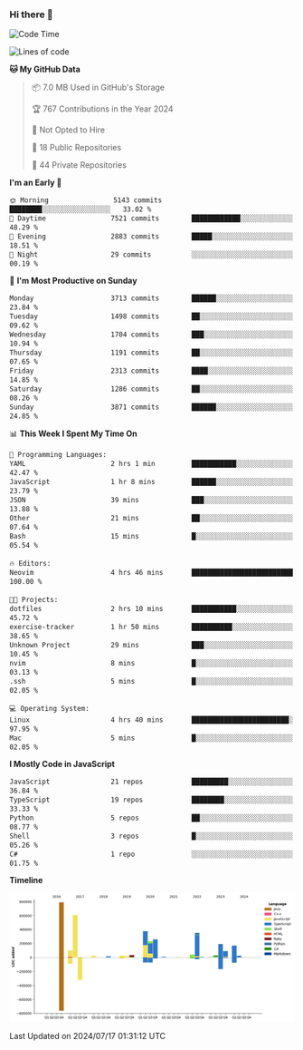 ### Hi there 👋

<!--
**Clumsy-Coder/Clumsy-Coder** is a ✨ _special_ ✨ repository because its `README.md` (this file) appears on your GitHub profile.

Here are some ideas to get you started:

- 🔭 I’m currently working on ...
- 🌱 I’m currently learning ...
- 👯 I’m looking to collaborate on ...
- 🤔 I’m looking for help with ...
- 💬 Ask me about ...
- 📫 How to reach me: ...
- 😄 Pronouns: ...
- ⚡ Fun fact: ...
-->

<!-- anmol098/waka-readme-stats -->
<!--START_SECTION:waka-->
![Code Time](http://img.shields.io/badge/Code%20Time-830%20hrs%2046%20mins-blue)

![Lines of code](https://img.shields.io/badge/From%20Hello%20World%20I%27ve%20Written-3.4%20million%20lines%20of%20code-blue)

**🐱 My GitHub Data** 

> 📦 7.0 MB Used in GitHub's Storage 
 > 
> 🏆 767 Contributions in the Year 2024
 > 
> 🚫 Not Opted to Hire
 > 
> 📜 18 Public Repositories 
 > 
> 🔑 44 Private Repositories 
 > 
**I'm an Early 🐤** 

```text
🌞 Morning                5143 commits        ████████░░░░░░░░░░░░░░░░░   33.02 % 
🌆 Daytime                7521 commits        ████████████░░░░░░░░░░░░░   48.29 % 
🌃 Evening                2883 commits        █████░░░░░░░░░░░░░░░░░░░░   18.51 % 
🌙 Night                  29 commits          ░░░░░░░░░░░░░░░░░░░░░░░░░   00.19 % 
```
📅 **I'm Most Productive on Sunday** 

```text
Monday                   3713 commits        ██████░░░░░░░░░░░░░░░░░░░   23.84 % 
Tuesday                  1498 commits        ██░░░░░░░░░░░░░░░░░░░░░░░   09.62 % 
Wednesday                1704 commits        ███░░░░░░░░░░░░░░░░░░░░░░   10.94 % 
Thursday                 1191 commits        ██░░░░░░░░░░░░░░░░░░░░░░░   07.65 % 
Friday                   2313 commits        ████░░░░░░░░░░░░░░░░░░░░░   14.85 % 
Saturday                 1286 commits        ██░░░░░░░░░░░░░░░░░░░░░░░   08.26 % 
Sunday                   3871 commits        ██████░░░░░░░░░░░░░░░░░░░   24.85 % 
```


📊 **This Week I Spent My Time On** 

```text
💬 Programming Languages: 
YAML                     2 hrs 1 min         ███████████░░░░░░░░░░░░░░   42.47 % 
JavaScript               1 hr 8 mins         ██████░░░░░░░░░░░░░░░░░░░   23.79 % 
JSON                     39 mins             ███░░░░░░░░░░░░░░░░░░░░░░   13.88 % 
Other                    21 mins             ██░░░░░░░░░░░░░░░░░░░░░░░   07.64 % 
Bash                     15 mins             █░░░░░░░░░░░░░░░░░░░░░░░░   05.54 % 

🔥 Editors: 
Neovim                   4 hrs 46 mins       █████████████████████████   100.00 % 

🐱‍💻 Projects: 
dotfiles                 2 hrs 10 mins       ███████████░░░░░░░░░░░░░░   45.72 % 
exercise-tracker         1 hr 50 mins        ██████████░░░░░░░░░░░░░░░   38.65 % 
Unknown Project          29 mins             ███░░░░░░░░░░░░░░░░░░░░░░   10.45 % 
nvim                     8 mins              █░░░░░░░░░░░░░░░░░░░░░░░░   03.13 % 
.ssh                     5 mins              █░░░░░░░░░░░░░░░░░░░░░░░░   02.05 % 

💻 Operating System: 
Linux                    4 hrs 40 mins       ████████████████████████░   97.95 % 
Mac                      5 mins              █░░░░░░░░░░░░░░░░░░░░░░░░   02.05 % 
```

**I Mostly Code in JavaScript** 

```text
JavaScript               21 repos            █████████░░░░░░░░░░░░░░░░   36.84 % 
TypeScript               19 repos            ████████░░░░░░░░░░░░░░░░░   33.33 % 
Python                   5 repos             ██░░░░░░░░░░░░░░░░░░░░░░░   08.77 % 
Shell                    3 repos             █░░░░░░░░░░░░░░░░░░░░░░░░   05.26 % 
C#                       1 repo              ░░░░░░░░░░░░░░░░░░░░░░░░░   01.75 % 
```



**Timeline**

![Lines of Code chart](https://raw.githubusercontent.com/Clumsy-Coder/Clumsy-Coder/main/assets/bar_graph.png)


 Last Updated on 2024/07/17 01:31:12 UTC
<!--END_SECTION:waka-->
